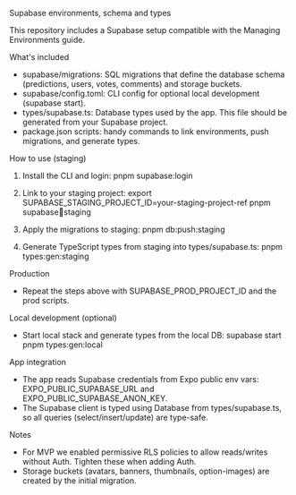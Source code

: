 Supabase environments, schema and types

This repository includes a Supabase setup compatible with the Managing Environments guide.

What's included
- supabase/migrations: SQL migrations that define the database schema (predictions, users, votes, comments) and storage buckets.
- supabase/config.toml: CLI config for optional local development (supabase start).
- types/supabase.ts: Database types used by the app. This file should be generated from your Supabase project.
- package.json scripts: handy commands to link environments, push migrations, and generate types.

How to use (staging)
1) Install the CLI and login:
   pnpm supabase:login

2) Link to your staging project:
   export SUPABASE_STAGING_PROJECT_ID=your-staging-project-ref
   pnpm supabase:link:staging

3) Apply the migrations to staging:
   pnpm db:push:staging

4) Generate TypeScript types from staging into types/supabase.ts:
   pnpm types:gen:staging

Production
- Repeat the steps above with SUPABASE_PROD_PROJECT_ID and the prod scripts.

Local development (optional)
- Start local stack and generate types from the local DB:
  supabase start
  pnpm types:gen:local

App integration
- The app reads Supabase credentials from Expo public env vars: EXPO_PUBLIC_SUPABASE_URL and EXPO_PUBLIC_SUPABASE_ANON_KEY.
- The Supabase client is typed using Database from types/supabase.ts, so all queries (select/insert/update) are type-safe.

Notes
- For MVP we enabled permissive RLS policies to allow reads/writes without Auth. Tighten these when adding Auth.
- Storage buckets (avatars, banners, thumbnails, option-images) are created by the initial migration.
